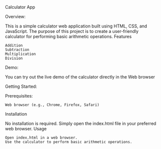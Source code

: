 Calculator App

Overview:

This is a simple calculator web application built using HTML, CSS, and JavaScript. The purpose of this project is to create a user-friendly calculator for performing basic arithmetic operations.
Features

    Addition
    Subtraction
    Multiplication
    Division

Demo:

You can try out the live demo of the calculator directly in the Web browser

Getting Started:

Prerequisites:

    Web browser (e.g., Chrome, Firefox, Safari)

Installation

No installation is required. Simply open the index.html file in your preferred web browser.
Usage

    Open index.html in a web browser.
    Use the calculator to perform basic arithmetic operations.